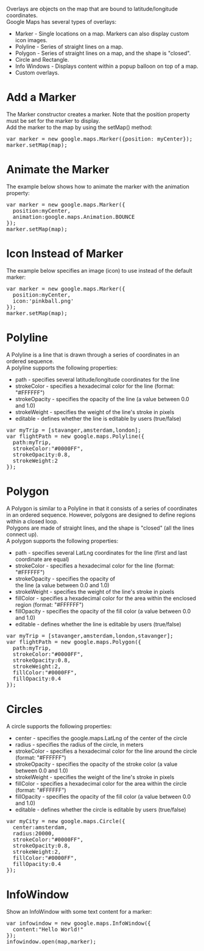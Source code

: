 Overlays are objects on the map that are bound to latitude/longitude coordinates.
<br>
Google Maps has several types of overlays:
<ul>
  <li>Marker - Single locations on a map. Markers can also display custom icon images.</li>
  <li>Polyline - Series of straight lines on a map.</li>
  <li>Polygon - Series of straight lines on a map, and the shape is "closed".</li>
  <li>Circle and Rectangle.</li>
  <li>Info Windows - Displays content within a popup balloon on top of a map.</li>
  <li>Custom overlays.</li>
</ul>
<h1>Add a Marker</h1>
The Marker constructor creates a marker. Note that the position property must be set for the marker to display.
<br>
Add the marker to the map by using the setMap() method:
<pre>
var marker = new google.maps.Marker({position: myCenter});
marker.setMap(map);
</pre>
<h1>Animate the Marker</h1>
The example below shows how to animate the marker with the animation property:
<pre>
var marker = new google.maps.Marker({
  position:myCenter,
  animation:google.maps.Animation.BOUNCE
});
marker.setMap(map);
</pre>
<h1>Icon Instead of Marker</h1>
The example below specifies an image (icon) to use instead of the default marker:
<pre>
var marker = new google.maps.Marker({
  position:myCenter,
  icon:'pinkball.png'
});
marker.setMap(map);
</pre>
<h1>Polyline</h1>
A Polyline is a line that is drawn through a series of coordinates in an ordered sequence.
<br>
A polyline supports the following properties:
<ul>
  <li>path - specifies several latitude/longitude coordinates for the line</li>
  <li>strokeColor - specifies a hexadecimal color for the line (format: "#FFFFFF")</li>
  <li>strokeOpacity - specifies the opacity of the line (a value between 0.0 and 1.0)</li>
  <li>strokeWeight - specifies the weight of the line's stroke in pixels</li>
  <li>editable - defines whether the line is editable by users (true/false)</li>
</ul>
<pre>
var myTrip = [stavanger,amsterdam,london];
var flightPath = new google.maps.Polyline({
  path:myTrip,
  strokeColor:"#0000FF",
  strokeOpacity:0.8,
  strokeWeight:2
});
</pre>
<h1>Polygon</h1>
A Polygon is similar to a Polyline in that it consists of a series of coordinates in an ordered sequence. However, polygons are designed to define regions within a closed loop.
<br>
Polygons are made of straight lines, and the shape is "closed" (all the lines connect up).
<br>
A polygon supports the following properties:
<ul>
  <li>path - specifies several LatLng coordinates for the line (first and last coordinate are equal)</li>
  <li>strokeColor - specifies a hexadecimal color for the line (format: "#FFFFFF")</li>
  <li>strokeOpacity - specifies the opacity of <br>the line (a value between 0.0 and 1.0)</li>
  <li>strokeWeight - specifies the weight of the line's stroke in pixels</li>
  <li>fillColor - specifies a hexadecimal color for the area within the enclosed region (format: "#FFFFFF")</li>
  <li>fillOpacity - specifies the opacity of the fill color (a value between 0.0 and 1.0)</li>
  <li>editable - defines whether the line is editable by users (true/false)</li>
</ul>
<pre>
var myTrip = [stavanger,amsterdam,london,stavanger];
var flightPath = new google.maps.Polygon({
  path:myTrip,
  strokeColor:"#0000FF",
  strokeOpacity:0.8,
  strokeWeight:2,
  fillColor:"#0000FF",
  fillOpacity:0.4
});
</pre>
<h1>Circles</h1>
A circle supports the following properties:
<ul>
  <li>center - specifies the google.maps.LatLng of the center of the circle</li>
  <li>radius - specifies the radius of the circle, in meters</li>
  <li>strokeColor - specifies a hexadecimal color for the line around the circle (format: "#FFFFFF")</li>
  <li>strokeOpacity - specifies the opacity of the stroke color (a value between 0.0 and 1.0)</li>
  <li>strokeWeight - specifies the weight of the line's stroke in pixels</li>
  <li>fillColor - specifies a hexadecimal color for the area within the circle (format: "#FFFFFF")</li>
  <li>fillOpacity - specifies the opacity of the fill color (a value between 0.0 and 1.0)</li>
  <li>editable - defines whether the circle is editable by users (true/false)</li>
</ul>
<pre>
var myCity = new google.maps.Circle({
  center:amsterdam,
  radius:20000,
  strokeColor:"#0000FF",
  strokeOpacity:0.8,
  strokeWeight:2,
  fillColor:"#0000FF",
  fillOpacity:0.4
});
</pre>
<h1>InfoWindow</h1>
Show an InfoWindow with some text content for a marker:
<pre>
var infowindow = new google.maps.InfoWindow({
  content:"Hello World!"
});
infowindow.open(map,marker);
</pre>
